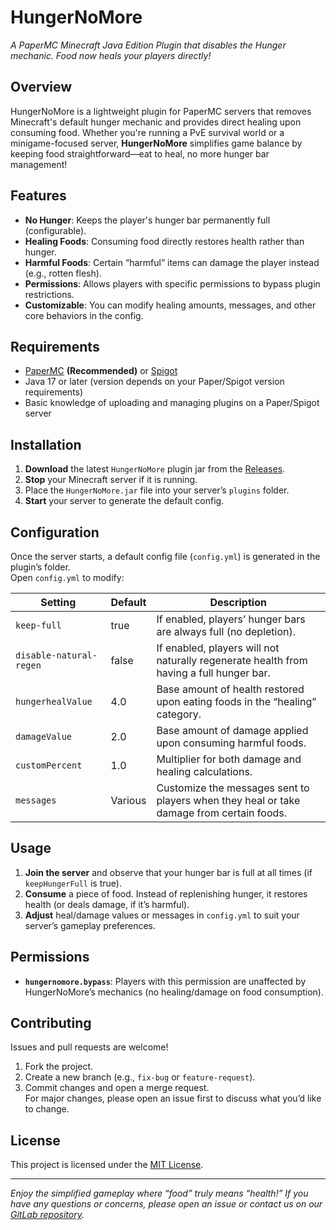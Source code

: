# HungerNoMore
_A PaperMC Minecraft Java Edition Plugin that disables the Hunger mechanic. Food now heals your players directly!_

## Overview
HungerNoMore is a lightweight plugin for PaperMC servers that removes Minecraft's default hunger mechanic and provides direct healing upon consuming food. Whether you're running a PvE survival world or a minigame-focused server, **HungerNoMore** simplifies game balance by keeping food straightforward—eat to heal, no more hunger bar management!

## Features
- **No Hunger**: Keeps the player's hunger bar permanently full (configurable).
- **Healing Foods**: Consuming food directly restores health rather than hunger.
- **Harmful Foods**: Certain “harmful” items can damage the player instead (e.g., rotten flesh).
- **Permissions**: Allows players with specific permissions to bypass plugin restrictions.
- **Customizable**: You can modify healing amounts, messages, and other core behaviors in the config.

## Requirements
- [PaperMC](https://papermc.io/) **(Recommended)** or [Spigot](https://www.spigotmc.org/) 
- Java 17 or later (version depends on your Paper/Spigot version requirements)
- Basic knowledge of uploading and managing plugins on a Paper/Spigot server

## Installation
1. **Download** the latest `HungerNoMore` plugin jar from the [Releases](#).
2. **Stop** your Minecraft server if it is running.
3. Place the `HungerNoMore.jar` file into your server’s `plugins` folder.
4. **Start** your server to generate the default config.

## Configuration
Once the server starts, a default config file (`config.yml`) is generated in the plugin’s folder.  
Open `config.yml` to modify:

| Setting                 | Default | Description                                                                                          |
|-------------------------|---------|------------------------------------------------------------------------------------------------------|
| `keep-full`             | true    | If enabled, players’ hunger bars are always full (no depletion).                                     |
| `disable-natural-regen` | false   | If enabled, players will not naturally regenerate health from having a full hunger bar.              |
| `hungerhealValue`       | 4.0     | Base amount of health restored upon eating foods in the “healing” category.                          |
| `damageValue`           | 2.0     | Base amount of damage applied upon consuming harmful foods.                                          |
| `customPercent`         | 1.0     | Multiplier for both damage and healing calculations.                                                 |
| `messages`              | Various | Customize the messages sent to players when they heal or take damage from certain foods.             |
 
## Usage
1. **Join the server** and observe that your hunger bar is full at all times (if `keepHungerFull` is true).
2. **Consume** a piece of food. Instead of replenishing hunger, it restores health (or deals damage, if it’s harmful).
3. **Adjust** heal/damage values or messages in `config.yml` to suit your server’s gameplay preferences.

## Permissions
- **`hungernomore.bypass`**: Players with this permission are unaffected by HungerNoMore’s mechanics (no healing/damage on food consumption).

## Contributing
Issues and pull requests are welcome! 
1. Fork the project.
2. Create a new branch (e.g., `fix-bug` or `feature-request`).
3. Commit changes and open a merge request.  
For major changes, please open an issue first to discuss what you’d like to change.

## License
This project is licensed under the [MIT License](./LICENSE).

---

_Enjoy the simplified gameplay where “food” truly means “health!” If you have any questions or concerns, please open an issue or contact us on our [GitLab repository](#)._
